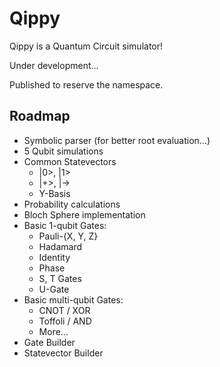 # Qippy

Qippy is a Quantum Circuit simulator!

Under development...

Published to reserve the namespace.

## Roadmap

- Symbolic parser (for better root evaluation...)
- 5 Qubit simulations
- Common Statevectors
  - |0>, |1>
  - |+>, |->
  - Y-Basis
- Probability calculations
- Bloch Sphere implementation
- Basic 1-qubit Gates:
  - Pauli-{X, Y, Z}
  - Hadamard
  - Identity
  - Phase
  - S, T Gates
  - U-Gate
- Basic multi-qubit Gates:
  - CNOT / XOR
  - Toffoli / AND
  - More...
- Gate Builder
- Statevector Builder
